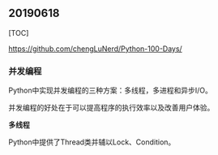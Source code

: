 ## 20190618

[TOC]

https://github.com/chengLuNerd/Python-100-Days/

### 并发编程

Python中实现并发编程的三种方案：多线程，多进程和异步I/O。

并发编程的好处在于可以提高程序的执行效率以及改善用户体验。

**多线程**

Python中提供了Thread类并辅以Lock、Condition。

```python

```

